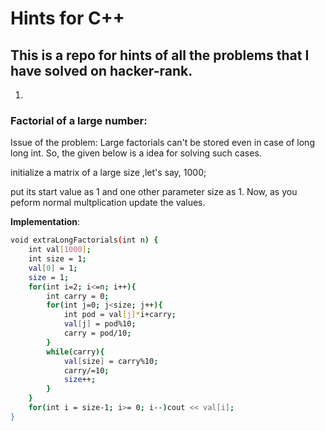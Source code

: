 # Hints for C++
## This is a repo for hints of all the problems that I have solved on hacker-rank.

1.
### Factorial of a large number:
Issue of the problem: Large factorials can't be stored even in case of long long int. So, the given below is a idea for solving such cases.

initialize a matrix of a large size ,let's say, 1000;

put its start value as 1 and one other parameter size as 1. Now, as you peform normal multplication update the values.

**Implementation**:
```bash
void extraLongFactorials(int n) {
    int val[1000];
    int size = 1;
    val[0] = 1;
    size = 1;
    for(int i=2; i<=n; i++){
        int carry = 0;
        for(int j=0; j<size; j++){
            int pod = val[j]*i+carry;
            val[j] = pod%10;
            carry = pod/10;
        }
        while(carry){
            val[size] = carry%10;
            carry/=10;
            size++;
        }
    }
    for(int i = size-1; i>= 0; i--)cout << val[i];
}
```
